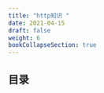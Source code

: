 ```yaml
---
title: "http知识 "
date: 2021-04-15
draft: false
weight: 6
bookCollapseSection: true
---
```



## 目录




